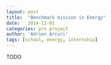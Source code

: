 ```yaml
---
layout: post
title:  "Benchmark mission in Energy"
date:   2014-12-01
categories: pro project
author: 'Adrien Arcuri'
tags: [school, energy, internship]
---
```


TODO
